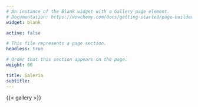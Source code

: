 ```yaml
---
# An instance of the Blank widget with a Gallery page element.
# Documentation: https://wowchemy.com/docs/getting-started/page-builder/
widget: blank

active: false

# This file represents a page section.
headless: true

# Order that this section appears on the page.
weight: 66

title: Galeria
subtitle:
---
```


{{< gallery >}}
